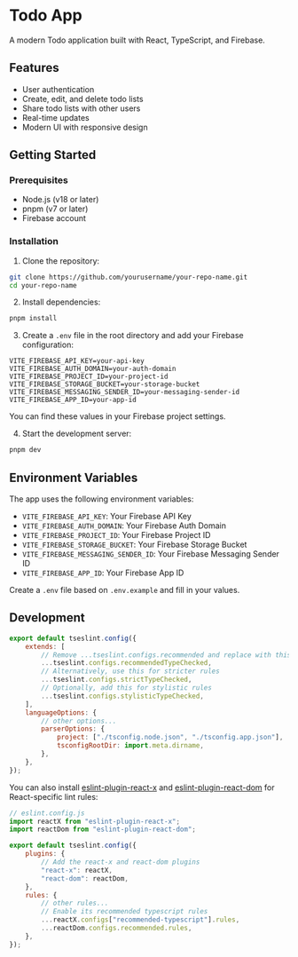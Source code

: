 # Todo App

A modern Todo application built with React, TypeScript, and Firebase.

## Features

-   User authentication
-   Create, edit, and delete todo lists
-   Share todo lists with other users
-   Real-time updates
-   Modern UI with responsive design

## Getting Started

### Prerequisites

-   Node.js (v18 or later)
-   pnpm (v7 or later)
-   Firebase account

### Installation

1. Clone the repository:

```bash
git clone https://github.com/yourusername/your-repo-name.git
cd your-repo-name
```

2. Install dependencies:

```bash
pnpm install
```

3. Create a `.env` file in the root directory and add your Firebase configuration:

```env
VITE_FIREBASE_API_KEY=your-api-key
VITE_FIREBASE_AUTH_DOMAIN=your-auth-domain
VITE_FIREBASE_PROJECT_ID=your-project-id
VITE_FIREBASE_STORAGE_BUCKET=your-storage-bucket
VITE_FIREBASE_MESSAGING_SENDER_ID=your-messaging-sender-id
VITE_FIREBASE_APP_ID=your-app-id
```

You can find these values in your Firebase project settings.

4. Start the development server:

```bash
pnpm dev
```

## Environment Variables

The app uses the following environment variables:

-   `VITE_FIREBASE_API_KEY`: Your Firebase API Key
-   `VITE_FIREBASE_AUTH_DOMAIN`: Your Firebase Auth Domain
-   `VITE_FIREBASE_PROJECT_ID`: Your Firebase Project ID
-   `VITE_FIREBASE_STORAGE_BUCKET`: Your Firebase Storage Bucket
-   `VITE_FIREBASE_MESSAGING_SENDER_ID`: Your Firebase Messaging Sender ID
-   `VITE_FIREBASE_APP_ID`: Your Firebase App ID

Create a `.env` file based on `.env.example` and fill in your values.

## Development

```js
export default tseslint.config({
	extends: [
		// Remove ...tseslint.configs.recommended and replace with this
		...tseslint.configs.recommendedTypeChecked,
		// Alternatively, use this for stricter rules
		...tseslint.configs.strictTypeChecked,
		// Optionally, add this for stylistic rules
		...tseslint.configs.stylisticTypeChecked,
	],
	languageOptions: {
		// other options...
		parserOptions: {
			project: ["./tsconfig.node.json", "./tsconfig.app.json"],
			tsconfigRootDir: import.meta.dirname,
		},
	},
});
```

You can also install [eslint-plugin-react-x](https://github.com/Rel1cx/eslint-react/tree/main/packages/plugins/eslint-plugin-react-x) and [eslint-plugin-react-dom](https://github.com/Rel1cx/eslint-react/tree/main/packages/plugins/eslint-plugin-react-dom) for React-specific lint rules:

```js
// eslint.config.js
import reactX from "eslint-plugin-react-x";
import reactDom from "eslint-plugin-react-dom";

export default tseslint.config({
	plugins: {
		// Add the react-x and react-dom plugins
		"react-x": reactX,
		"react-dom": reactDom,
	},
	rules: {
		// other rules...
		// Enable its recommended typescript rules
		...reactX.configs["recommended-typescript"].rules,
		...reactDom.configs.recommended.rules,
	},
});
```
